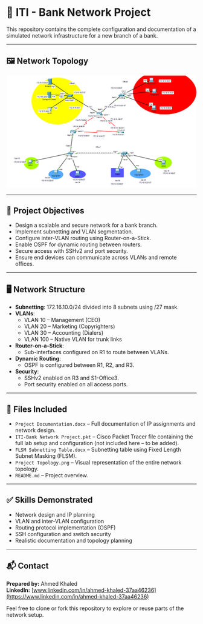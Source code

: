 # 🏦 ITI - Bank Network Project

This repository contains the complete configuration and documentation of a simulated network infrastructure for a new branch of a bank.

---

## 🖼️ Network Topology

![Project Topology](https://github.com/AhmedKhaledElshahat/ITI-Bank-Network-Project/blob/master/ITI%20CCNA.png)

---

## 🔧 Project Objectives

- Design a scalable and secure network for a bank branch.
- Implement subnetting and VLAN segmentation.
- Configure inter-VLAN routing using Router-on-a-Stick.
- Enable OSPF for dynamic routing between routers.
- Secure access with SSHv2 and port security.
- Ensure end devices can communicate across VLANs and remote offices.

---

## 🖥️ Network Structure

- **Subnetting**: 172.16.10.0/24 divided into 8 subnets using /27 mask.
- **VLANs**:
  - VLAN 10 – Management (CEO)
  - VLAN 20 – Marketing (Copyrighters)
  - VLAN 30 – Accounting (Dialers)
  - VLAN 100 – Native VLAN for trunk links
- **Router-on-a-Stick**:
  - Sub-interfaces configured on R1 to route between VLANs.
- **Dynamic Routing**:
  - OSPF is configured between R1, R2, and R3.
- **Security**:
  - SSHv2 enabled on R3 and S1-Office3.
  - Port security enabled on all access ports.

---

## 📁 Files Included

- `Project Documentation.docx` – Full documentation of IP assignments and network design.
- `ITI-Bank Network Project.pkt` – Cisco Packet Tracer file containing the full lab setup and configuration (not included here – to be added).
- `FLSM Subnetting Table.docx` – Subnetting table using Fixed Length Subnet Masking (FLSM).
- `Project Topology.png` – Visual representation of the entire network topology.
- `README.md` – Project overview.

---

## ✅ Skills Demonstrated

- Network design and IP planning
- VLAN and inter-VLAN configuration
- Routing protocol implementation (OSPF)
- SSH configuration and switch security
- Realistic documentation and topology planning

---

## 📬 Contact

**Prepared by:** Ahmed Khaled  
**LinkedIn:** [www.linkedin.com/in/ahmed-khaled-37aa46236](https://www.linkedin.com/in/ahmed-khaled-37aa46236)

Feel free to clone or fork this repository to explore or reuse parts of the network setup.
